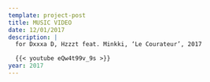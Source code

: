 ```yaml
---
template: project-post
title: MUSIC VIDEO
date: 12/01/2017
description: |
  for Dxxxa D, Hzzzt feat. Minkki, ‘Le Courateur’, 2017

  {{< youtube eQw4t99v_9s >}}
year: 2017
---
```

